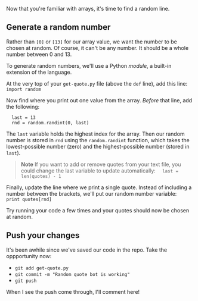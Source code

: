 Now that you're familiar with arrays, it's time to find a random line.

## Generate a random number

Rather than `[0]` or `[13]` for our array value, we want the number to be chosen at random. Of course, it can't be any number. It should be a whole number between 0 and 13.

To generate random numbers, we'll use a Python _module_, a built-in extension of the language.

At the very top of your `get-quote.py` file (above the `def` line), add this line:
`import random`

Now find where you print out one value from the array. _Before_ that line, add the following:
```
  last = 13
  rnd = random.randint(0, last)
```

The `last` variable holds the highest index for the array. Then our random number is stored in `rnd` using the `random.randint` function, which takes the lowest-possible number (zero) and the highest-possible number (stored in `last`).

> **Note** If you want to add or remove quotes from your text file, you could change the last variable to update automatically:
> `  last = len(quotes) - 1`

Finally, update the line where we print a single quote. Instead of including a number between the brackets, we'll put our random number variable:
`  print quotes[rnd]`

Try running your code a few times and your quotes should now be chosen at random.

## Push your changes

It's been awhile since we've saved our code in the repo. Take the oppportunity now:

- `git add get-quote.py`
- `git commit -m "Random quote bot is working"`
- `git push`

When I see the push come through, I'll comment here!
